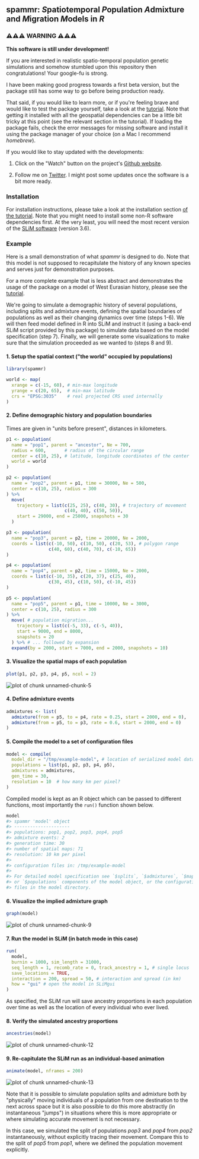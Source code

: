 <!-- README.md is generated from README.Rmd. Edit that file instead. -->



## spammr: *S*patiotemporal *P*opulation *A*dmixture and *M*igration *M*odels in *R*

### ⚠️⚠️⚠️ WARNING ⚠️⚠️⚠️

**This software is still under development!**

If you are interested in realistic spatio-temporal population genetic
simulations and somehow stumbled upon this repository then
congratulations! Your google-fu is strong.

I have been making good progress towards a first beta version, but the
package still has some way to go before being production ready.

That said, if you would like to learn more, or if you're feeling brave
and would like to test the package yourself, take a look at the
[tutorial](https://bodkan.net/spammr/articles/tutorial.html). Note
that getting it installed with all the geospatial dependencies can be
a little bit tricky at this point (see the relevant section in the
tutorial). If loading the package fails, check the error messages for
missing software and install it using the package manager of your
choice (on a Mac I recommend _homebrew_).

If you would like to stay updated with the developments:

1. Click on the "Watch" button on the project's [Github
website](https://www.github.com/bodkan/spammr).

2. Follow me on [Twitter](https://www.twitter.com/fleventy5). I might
post some updates once the software is a bit more ready.

### Installation

For installation instructions, please take a look at the installation
section [of the
tutorial](https://bodkan.net/spammr/articles/tutorial.html#installation-and-setup-1). Note
that you might need to install some non-R software dependencies
first. At the very least, you will need the most recent version of the
[SLiM software](https://messerlab.org/slim/) (version 3.6).

### Example

Here is a small demonstration of what *spammr* is designed to do. Note that this model is not supposed to recapitulate the history of any known species and serves just for demonstration purposes.

For a more complete example that is less abstract and demonstrates the usage of the package on a model of West Eurasian history, please see the [tutorial](https://bodkan.net/spammr/articles/tutorial.html).

We're going to simulate a demographic history of several populations,
including splits and admixture events, defining the spatial boundaries
of populations as well as their changing dynamics over time (steps
1-6). We will then feed model defined in R into SLiM and instruct it
(using a back-end SLiM script provided by this package) to simulate
data based on the model specification (step 7). Finally, we will
generate some visualizations to make sure that the simulation
proceeded as we wanted to (steps 8 and 9).

#### 1. Setup the spatial context ("the world" occupied by populations)




```r
library(spammr)

world <- map(
  xrange = c(-15, 60), # min-max longitude
  yrange = c(20, 65),  # min-max latitude
  crs = "EPSG:3035"    # real projected CRS used internally
)
```

#### 2. Define demographic history and population boundaries

Times are given in "units before present", distances in kilometers.


```r
p1 <- population(
  name = "pop1", parent = "ancestor", Ne = 700,
  radius = 600,       # radius of the circular range
  center = c(10, 25), # latitude, longitude coordinates of the center
  world = world
)

p2 <- population(
  name = "pop2", parent = p1, time = 30000, Ne = 500,
  center = c(10, 25), radius = 300
) %>%
  move(
    trajectory = list(c(25, 25), c(40, 30), # trajectory of movement
                      c(40, 40), c(50, 50)),
    start = 29000, end = 25000, snapshots = 30
  )

p3 <- population(
  name = "pop3", parent = p2, time = 20000, Ne = 2000,
  coords = list(c(-10, 50), c(10, 50), c(20, 53), # polygon range
                c(40, 60), c(40, 70), c(-10, 65))
)

p4 <- population(
  name = "pop4", parent = p2, time = 15000, Ne = 2000,
  coords = list(c(-10, 35), c(20, 37), c(25, 40),
                c(30, 45), c(10, 50), c(-10, 45))
)

p5 <- population(
  name = "pop5", parent = p1, time = 10000, Ne = 3000,
  center = c(10, 25), radius = 300
) %>%
  move( # population migration...
    trajectory = list(c(-5, 33), c(-5, 40)),
    start = 9000, end = 8000,
    snapshots = 20
  ) %>% # ... followed by expansion
  expand(by = 2000, start = 7000, end = 2000, snapshots = 10)
```

#### 3. Visualize the spatial maps of each population


```r
plot(p1, p2, p3, p4, p5, ncol = 2)
```

![plot of chunk unnamed-chunk-5](man/figures/README-unnamed-chunk-5-1.png)

#### 4. Define admixture events


```r
admixtures <- list(
  admixture(from = p5, to = p4, rate = 0.25, start = 2000, end = 0),
  admixture(from = p5, to = p3, rate = 0.6, start = 2000, end = 0)
)
```

#### 5. Compile the model to a set of configuration files


```r
model <- compile(
  model_dir = "/tmp/example-model", # location of serialized model data
  populations = list(p1, p2, p3, p4, p5),
  admixtures = admixtures,
  gen_time = 30,
  resolution = 10  # how many km per pixel?
)
```

Compiled model is kept as an R object which can be passed to different
functions, most importantly the `run()` function shown below.


```r
model
#> spammr 'model' object 
#> --------------------- 
#> populations: pop1, pop2, pop3, pop4, pop5 
#> admixture events: 2 
#> generation time: 30 
#> number of spatial maps: 71 
#> resolution: 10 km per pixel
#> 
#> configuration files in: /tmp/example-model 
#> 
#> For detailed model specification see `$splits`, `$admixtures`, `$maps`,
#> or `$populations` components of the model object, or the configuration
#> files in the model directory.
```

#### 6. Visualize the implied admixture graph


```r
graph(model)
```

![plot of chunk unnamed-chunk-9](man/figures/README-unnamed-chunk-9-1.png)

#### 7. Run the model in SLiM (in batch mode in this case)




```r
run(
  model,
  burnin = 1000, sim_length = 31000,
  seq_length = 1, recomb_rate = 0, track_ancestry = 1, # single locus
  save_locations = TRUE,
  interaction = 200, spread = 50, # interaction and spread (in km)
  how = "gui" # open the model in SLiMgui
)
```

As specified, the SLiM run will save ancestry proportions in each
population over time as well as the location of every individual who
ever lived.

#### 8. Verify the simulated ancestry proportions


```r
ancestries(model)
```

![plot of chunk unnamed-chunk-12](man/figures/README-unnamed-chunk-12-1.png)

#### 9. Re-capitulate the SLiM run as an individual-based animation


```r
animate(model, nframes = 200)
```

![plot of chunk unnamed-chunk-13](man/figures/README-unnamed-chunk-13-1.gif)

Note that it is possible to simulate population splits and admixture
both by "physically" moving individuals of a population from one
destination to the next across space but it is also possible to do
this more abstractly (in instantaneous "jumps") in situations where
this is more appropriate or where simulating accurate movement is not
necessary.

In this case, we simulated the split of populations _pop3_ and _pop4_
from _pop2_ instantaneously, without explicitly tracing their
movement. Compare this to the split of _pop5_ from _pop1_, where we
defined the population movement explicitly.
